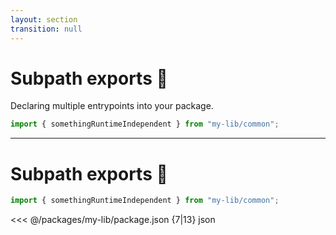 ```yaml
---
layout: section
transition: null
---
```


# Subpath exports 💙

Declaring multiple entrypoints into your package.


```typescript
import { somethingRuntimeIndependent } from "my-lib/common";
```

<!--
Before subpath exports, importing from a file inside a package could easily break.
-->

---

# Subpath exports 💙

```typescript
import { somethingRuntimeIndependent } from "my-lib/common";
```

<<< @/packages/my-lib/package.json {7|13} json

<!--
Useful to 

See https://nodejs.org/api/packages.html#subpath-exports
-->

